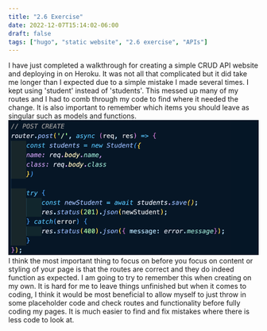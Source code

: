 ```yaml
---
title: "2.6 Exercise"
date: 2022-12-07T15:14:02-06:00
draft: false
tags: ["hugo", "static website", "2.6 exercise", "APIs"]
---
```


I have just completed a walkthrough for creating a simple CRUD API website and deploying in on Heroku.<!--more--> It was not all that complicated but it did take me longer than I expected due to a simple mistake I made several times. I kept using 'student' instead of 'students'. This messed up many of my routes and I had to comb through my code to find where it needed the change. It is also important to remember which items you should leave as singular such as models and functions.
![Example image](../images/plural-example.jpg)
 I think the most important thing to focus on before you focus on content or styling of your page is that the routes are correct and they do indeed function as expected. I am going to try to remember this when creating on my own. It is hard for me to leave things unfinished but when it comes to coding, I think it would be most beneficial to allow myself to just throw in some placeholder code and check routes and functionality before fully coding my pages. It is much easier to find and fix mistakes where there is less code to look at. 